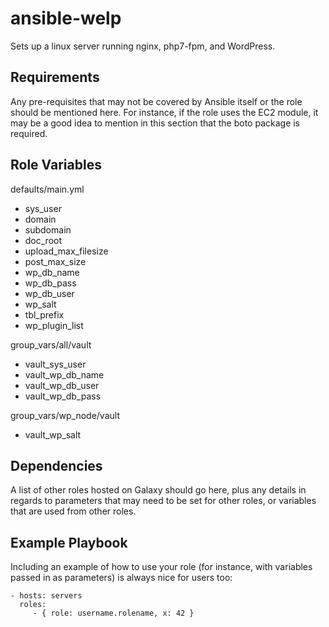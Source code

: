 ansible-welp
=========

Sets up a linux server running nginx, php7-fpm, and WordPress.

Requirements
------------

Any pre-requisites that may not be covered by Ansible itself or the role should be mentioned here. For instance, if the role uses the EC2 module, it may be a good idea to mention in this section that the boto package is required.

Role Variables
--------------

defaults/main.yml
* sys_user
* domain
* subdomain
* doc_root
* upload_max_filesize
* post_max_size
* wp_db_name
* wp_db_pass
* wp_db_user
* wp_salt
* tbl_prefix
* wp_plugin_list

group_vars/all/vault
* vault_sys_user
* vault_wp_db_name
* vault_wp_db_user
* vault_wp_db_pass

group_vars/wp_node/vault
* vault_wp_salt

Dependencies
------------

A list of other roles hosted on Galaxy should go here, plus any details in regards to parameters that may need to be set for other roles, or variables that are used from other roles.

Example Playbook
----------------

Including an example of how to use your role (for instance, with variables passed in as parameters) is always nice for users too:

    - hosts: servers
      roles:
         - { role: username.rolename, x: 42 }
